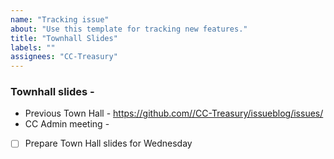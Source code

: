 ```yaml
---
name: "Tracking issue"
about: "Use this template for tracking new features."
title: "Townhall Slides"
labels: ""
assignees: "CC-Treasury"
---
```

### Townhall slides - 
            
* Previous Town Hall - https://github.com//CC-Treasury/issueblog/issues/
* CC Admin meeting - 
            
- [ ] Prepare Town Hall slides for Wednesday
